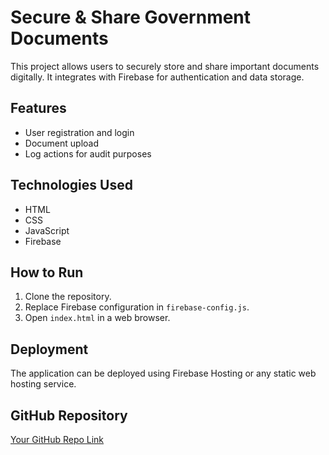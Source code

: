 # Secure & Share Government Documents

This project allows users to securely store and share important documents digitally. It integrates with Firebase for authentication and data storage.

## Features
- User registration and login
- Document upload
- Log actions for audit purposes

## Technologies Used
- HTML
- CSS
- JavaScript
- Firebase

## How to Run
1. Clone the repository.
2. Replace Firebase configuration in `firebase-config.js`.
3. Open `index.html` in a web browser.

## Deployment
The application can be deployed using Firebase Hosting or any static web hosting service.

## GitHub Repository
[Your GitHub Repo Link](https://github.com/suzainkhan1901/secure-share-documents)